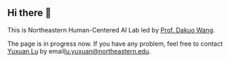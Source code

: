 ## Hi there 👋

<!--

**Here are some ideas to get you started:**

🙋‍♀️ A short introduction - what is your organization all about?
🌈 Contribution guidelines - how can the community get involved?
👩‍💻 Useful resources - where can the community find your docs? Is there anything else the community should know?
🍿 Fun facts - what does your team eat for breakfast?
🧙 Remember, you can do mighty things with the power of [Markdown](https://docs.github.com/github/writing-on-github/getting-started-with-writing-and-formatting-on-github/basic-writing-and-formatting-syntax)
-->

This is Northeastern Human-Centered AI Lab led by [Prof. Dakuo Wang](Https://www.dakuowang.com).

The page is in progress now. If you have any problem, feel free to contact [Yuxuan Lu](https://yuxuan.lu) by email[lu.yuxuan@northeastern.edu](mailto:lu.yuxuan@northeastern.edu).
